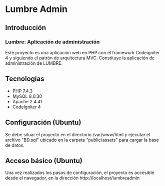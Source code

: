 # Lumbre Admin

## Introducción
### Lumbre: Aplicación de administración
Este proyecto es una aplicación web en PHP con el framework Codeigniter 4 y siguiendo el patrón de arquitectura MVC. Constituye la aplicación de administración de LUMBRE.

## Tecnologías
* PHP 7.4.3
* MySQL 8.0.30
* Apache 2.4.41
* Codeigniter 4

## Configuración (Ubuntu)
Se debe situar el proyecto en el directorio /var/www/html y ejecutar el archivo "BD.sql" ubicado en la carpeta "public/assets" para cargar la base de datos. 

## Acceso básico (Ubuntu)
Una vez realizados los pasos de configuración, el proyecto es accesible desde el navegador, en la dirección http://localhost/lumbreadmin